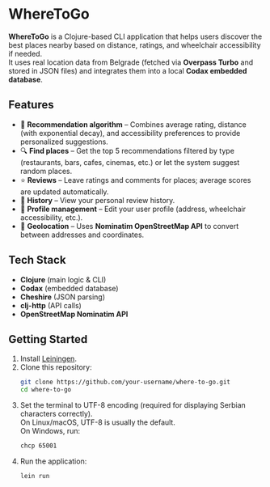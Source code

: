 # WhereToGo

**WhereToGo** is a Clojure-based CLI application that helps users discover the best places nearby based on distance, ratings, and wheelchair accessibility if needed.  
It uses real location data from Belgrade (fetched via **Overpass Turbo** and stored in JSON files) and integrates them into a local **Codax embedded database**.

## Features
- 🧮 **Recommendation algorithm** – Combines average rating, distance (with exponential decay), and accessibility preferences to provide personalized suggestions.
- 🔍 **Find places** – Get the top 5 recommendations filtered by type (restaurants, bars, cafes, cinemas, etc.) or let the system suggest random places.
- ⭐ **Reviews** – Leave ratings and comments for places; average scores are updated automatically.
- 📜 **History** – View your personal review history.
- 👤 **Profile management** – Edit your user profile (address, wheelchair accessibility, etc.).
- 📍 **Geolocation** – Uses **Nominatim OpenStreetMap API** to convert between addresses and coordinates.

## Tech Stack
- **Clojure** (main logic & CLI)
- **Codax** (embedded database)
- **Cheshire** (JSON parsing)
- **clj-http** (API calls)
- **OpenStreetMap Nominatim API**

## Getting Started
1. Install [Leiningen](https://leiningen.org/).
2. Clone this repository:
    ```bash
    git clone https://github.com/your-username/where-to-go.git
    cd where-to-go
3. Set the terminal to UTF-8 encoding (required for displaying Serbian characters correctly). <br>
On Linux/macOS, UTF-8 is usually the default.<br>
On Windows, run:
    ```bash
    chcp 65001
4. Run the application:
    ```bash
    lein run
